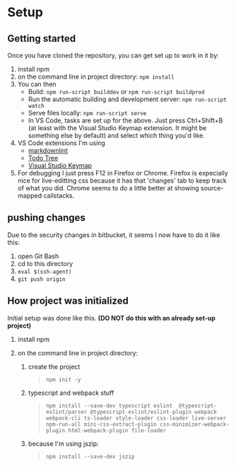 # Setup

## Getting started

Once you have cloned the repository, you can get set up to work in it by:

1. install npm
2. on the command line in project directory: `npm install`
3. You can then
    - Build: `npm run-script builddev` or `npm run-script buildprod`
    - Run the automatic building and development server: `npm run-script watch`
    - Serve files locally: `npm run-script serve`
    - In VS Code, tasks are set up for the above. Just press Ctrl+Shift+B (at least with the Visual Studio Keymap extension. It might be something else by default) and select which thing you'd like.
4. VS Code extensions I'm using
    - [markdownlint](https://marketplace.visualstudio.com/items?itemName=DavidAnson.vscode-markdownlint)
    - [Todo Tree](https://marketplace.visualstudio.com/items?itemName=Gruntfuggly.todo-tree)
    - [Visual Studio Keymap](https://marketplace.visualstudio.com/items?itemName=Gruntfuggly.todo-tree)
5. For debugging I just press F12 in Firefox or Chrome. Firefox is expecially nice for live-editting css because it has that 'changes' tab to keep track of what you did. Chrome seems to do a little better at showing source-mapped callstacks.

## pushing changes

Due to the security changes in bitbucket, it seems I now have to do it like this:

1. open Git Bash
2. cd to this directory
3. `eval $(ssh-agent)`
4. `git push origin`

## How project was initialized

Initial setup was done like this. **(DO NOT do this with an already set-up project)**

1. install npm
2. on the command line in project directory:

    1. create the project
        > `npm init -y`
    2. typescript and webpack stuff
        > `npm install --save-dev typescript eslint  @typescript-eslint/parser @typescript-eslint/eslint-plugin webpack webpack-cli ts-loader style-loader css-loader live-server npm-run-all mini-css-extract-plugin css-minimizer-webpack-plugin html-webpack-plugin file-loader`
    3. because I'm using jszip:
        > `npm install --save-dev jszip`
